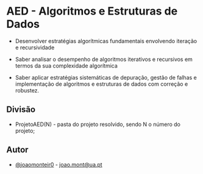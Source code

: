 # AED - Algoritmos e Estruturas de Dados
- Desenvolver estratégias algorítmicas fundamentais envolvendo iteração e recursividade

- Saber analisar o desempenho de algoritmos iterativos e recursivos em termos da sua complexidade algorítmica

- Saber aplicar estratégias sistemáticas de depuração, gestão de falhas e implementação de algoritmos e estruturas de dados com correção e robustez.

## Divisão
- ProjetoAED(N) - pasta do projeto resolvido, sendo N o número do projeto;

## Autor
- [@joaomonteir0](https://www.github.com/joaomonteir0) - joao.mont@ua.pt

